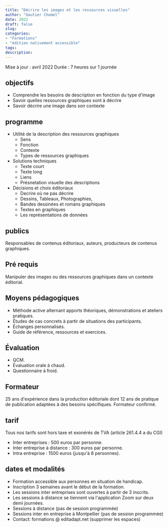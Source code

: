 ```yaml
---
title: "Décrire les images et les ressources visuelles"
author: "Gautier Chomel"
date: 2022
draft: false
slug: 
categories:
- "Formations"
- "édition nativement accessible"
tags:
description: 
---
```

Mise à jour : avril 2022
Durée : 7 heures sur 1 journée

## objectifs
* Comprendre les besoins de description en fonction du type d'image
* Savoir quelles ressources graphiques sont à décrire
* Savoir décrire une image dans son contexte

## programme
* Utilité de la description des ressources graphiques
    * Sens
    * Fonction
    * Contexte
    * Types de ressources graphiques
* Solutions techniques
    * Texte court
    * Texte long
    * Liens
    * Présnetation visuelle des descriptions
* Décisions et choix éditoriaux
    * Decrire où ne pas décrire
    * Dessins, Tableaux, Photographies, 
    * Bandes dessinées et romans graphiques
    * Textes en graphiques
    * Les représentations de données

## publics
Responsables de contenus éditoriaux, auteurs, producteurs de contenus graphiques.

## Pré requis
Manipuler des images ou des ressources graphiques dans un contexte éditorial.

## Moyens pédagogiques 
* Méthode active alternant apports théoriques, démonstrations et ateliers pratiques. 
* Études de cas concrets à partir de situations des participants. 
* Échanges personnalisés.
* Guide de référence, ressources et exercices.

## Évaluation
* QCM.
* Évaluation orale à chaud.
* Questionnaire à froid.

## Formateur
25 ans d'expérience dans la production éditoriale dont 12 ans de pratique de publication adaptées à des besoins spécifiques. Formateur confirmé.

## tarif
Tous nos tarifs sont hors taxe et exonérés de TVA (article 261.4.4 a du CGI)
* Inter entreprises : 500 euros par personne.
* Inter entreprise à distance : 300 euros par personne.
* Intra entreprise : 1500 euros (jusqu'à 8 personnes). 

## dates et modalités
* Formation accessible aux personnes en situation de handicap.
* Inscription 3 semaines avant le début de la formation.
* Les sessions inter entreprises sont ouvertes à partir de 3 inscrits. 
* Les sessions à distance se tiennent via l'application Zoom sur deux demi journées.
* Sessions à distance (pas de session programmée)
* Sessions inter en entreprise à Montpellier (pas de session programmée)
* Contact: formations @ editadapt.net (supprimer les espaces)

<!--fin de document-->